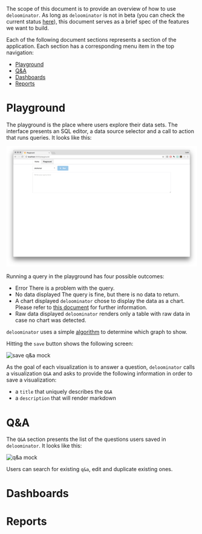 The scope of this document is to provide an overview of how to use
`deloominator`. As long as `deloominator` is not in beta (you can check the
current status
[here](https://github.com/lucapette/deloominator/milestones?direction=desc&sort=completeness&state=open)),
this document serves as a brief spec of the features we want to build.

Each of the following document sections represents a section of the
application. Each section has a corresponding menu item in the top navigation:

- [Playground](#playground)
- [Q&A](#q&a)
- [Dashboards](#dashboards)
- [Reports](#reports)

# Playground

The playground is the place where users explore their data sets. The interface
presents an SQL editor, a data source selector and a call to action that runs
queries. It looks like this:

![playground](/docs/img/playground.png)

Running a query in the playground has four possible outcomes:

- Error
  There is a problem with the query.
- No data displayed
  The query is fine, but there is no data to return.
- A chart displayed
  `deloominator` chose to display the data as a chart. Please refer to [this
  document](/docs/charts.md) for further information.
- Raw data displayed
  `deloominator` renders only a table with raw data in case no chart was detected.

`deloominator` uses a simple [algorithm](/docs/charts.md#algorithm) to
determine which graph to show.

Hitting the `save` button shows the following screen:

![save q&a mock](/docs/img/save-q-and-a.png)

As the goal of each visualization is to answer a question, `deloominator` calls
a visualization `Q&A` and asks to provide the following information in order to
save a visualization:

- a `title` that uniquely describes the `Q&A`
- a `description` that will render markdown

# Q&A

The `Q&A` section presents the list of the questions users saved in
`deloominator`. It looks like this:

![q&a mock](/docs/img/list-of-q-and-a.png)

Users can search for existing `q&a`, edit and duplicate existing ones.

# Dashboards

# Reports

